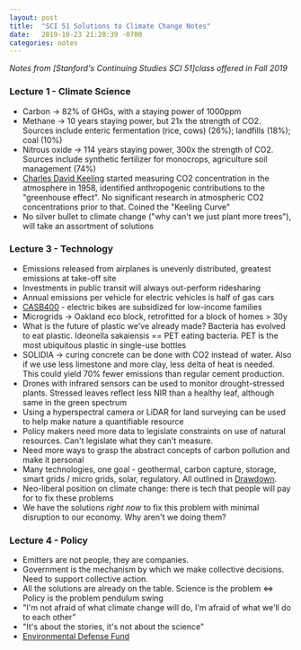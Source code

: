 ```yaml
---
layout: post
title:  "SCI 51 Solutions to Climate Change Notes"
date:   2019-10-23 21:20:39 -0700
categories: notes
---
```


*Notes from [Stanford's Continuing Studies SCI 51]class offered in Fall 2019*

### Lecture 1 - Climate Science
- Carbon -> 82% of GHGs, with a staying power of 1000ppm
- Methane -> 10 years staying power, but 21x the strength of CO2. Sources include enteric fermentation (rice, cows) (26%); landfills (18%); coal (10%)
- Nitrous oxide -> 114 years staying power, 300x the strength of CO2. Sources include synthetic fertilizer for monocrops, agriculture soil management (74%)
- [Charles David Keeling][charles david keeling] started measuring CO2 concentration in the atmosphere in 1958, identified anthropogenic contributions to the "greenhouse effect". No significant research in atmospheric CO2 concentrations prior to that. Coined the "Keeling Curve"
- No silver bullet to climate change ("why can't we just plant more trees"), will take an assortment of solutions

### Lecture 3 - Technology 
- Emissions released from airplanes is unevenly distributed, greatest emissions at take-off site
- Investments in public transit will always out-perform ridesharing
- Annual emissions per vehicle for electric vehicles is half of gas cars
- [CASB400][casb400] - electric bikes are subsidized for low-income families
- Microgrids -> Oakland eco block, retrofitted for a block of homes > 30y
- What is the future of plastic we've already made? Bacteria has evolved to eat plastic. Ideonella sakaiensis == PET eating bacteria. PET is the most ubiquitous plastic in single-use bottles
- SOLIDIA -> curing concrete can be done with CO2 instead of water. Also if we use less limestone and more clay, less delta of heat is needed. This could yield 70% fewer emissions than regular cement production.
- Drones with infrared sensors can be used to monitor drought-stressed plants. Stressed leaves reflect less NIR than a healthy leaf, although same in the green spectrum
- Using a hyperspectral camera or LiDAR for land surveying can be used to help make nature a quantifiable resource
- Policy makers need more data to legislate constraints on use of natural resources. Can't legislate what they can't measure.
- Need more ways to grasp the abstract concepts of carbon pollution and make it personal
- Many technologies, one goal - geothermal, carbon capture, storage, smart grids / micro grids, solar, regulatory. All outlined in [Drawdown][drawdown].
- Neo-liberal position on climate change: there is tech that people will pay for to fix these problems
- We have the solutions *right now* to fix this problem with minimal disruption to our economy. Why aren't we doing them?

### Lecture 4 - Policy
- Emitters are not people, they are companies. 
- Government is the mechanism by which we make collective decisions. Need to support collective action.
- All the solutions are already on the table. Science is the problem <=> Policy is the problem pendulum swing
- "I'm not afraid of what climate change will do, I'm afraid of what we'll do to each other"
- "It's about the stories, it's not about the science"
- [Environmental Defense Fund][environmental defense fund]

[charles david keeling]: https://en.wikipedia.org/wiki/Charles_David_Keeling
[casb400]: https://peopleforbikes.org/casb400/
[environmental defense fund]: https://www.edf.org/climate/space-technology-can-cut-climate-pollution-earth
[drawdown]: https://drawdown.org/